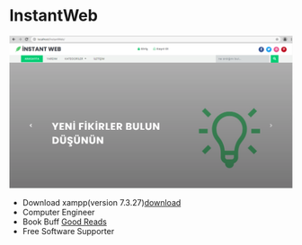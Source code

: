 # InstantWeb

<img src="instantweb.png"/>

<ul>
        <li>Download xampp(version 7.3.27)<a href="https://downloadsapachefriends.global.ssl.fastly.net/7.3.27/xampp-windows-x64-7.3.27-0-VC15-installer.exe?from_af=true">download</a></li>
        <li>Computer Engineer</li>
        <li>Book Buff <a href="https://goodreads.com/kaplanark" alt="Good Reads">Good Reads</a></li>
        <li>Free Software Supporter</li>
</ul>  
